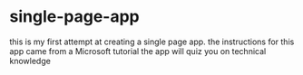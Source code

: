 # single-page-app

this is my first attempt at creating a single page app. 
the instructions for this app came from a Microsoft tutorial
the app will quiz you on technical knowledge

